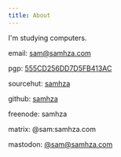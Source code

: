 ```yaml
---
title: About
---
```

I'm studying computers.

email: [sam@samhza.com](mailto:sam@samhza.com)

pgp: [555CD256DD7D5FB413AC](key.txt)

sourcehut: [samhza](https://sr.ht/~samhza)

github: [samhza](https://github.com/samhza)

freenode: samhza

matrix: @sam:samhza.com

mastodon: <a rel="me" href="https://mastodon.technology/@samhza">@sam@samhza.com</a>
